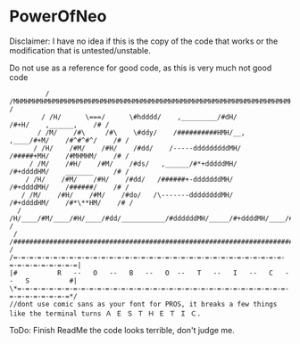 # PowerOfNeo
Disclaimer: I have no idea if this is the copy of the code that works or the modification that is untested/unstable.

Do not use as a reference for good code, as this is very much not good code

```          /*-=-=-=-=-=-=-=-=-=-=-=-=-=-=-=-=-=-=-=-=-=-=-=-=-=-=-=-=-=-=-=-=-=-=-=-=-=-=-=-=-=-=/
         / /MHMHMHMHMHMHMHMHMHMHMHMHMHMHMHMHMHMHMHMHMHMHMHMHMHMHMHMHMHMHMHMHMHMHMHMHMHMHMHMHM/ /
        / /H/      \===/      \#hdddd/    ,_________/#dH/             /#+H/    ,______,    /# /
       / /M/    /#\     /#\    \#ddy/    /##########HMH/__,     ,____/#+M/    /#^#^#^/    /# /
      / /H/    /#M/    /#H/    /#dd/    /-----dddddddddMH/     /#####+MH/    /#MHMHM/    /# /
     / /M/    /#H/    /#M/    /#ds/   ,______/#*+dddddMH/     /#+ddddHM/    _______     /# /
    / /H/    /#M/    /#H/    /#dd/   /######+-dddddddMH/     /#+ddddMH/    /######/    /# /
   / /M/    /#H/    /#M/    /#do/   /\-------ddddddddMH/     /#+ddddHM/    /#*\**HM/    /# /
  / /H/____/#M/____/#H/____/#dd/___________/#ddddddMH/_____/#+ddddMH/____/#***MH/____/# /
 / /#################################################################################/ /
/=-=-=-=-=-=-=-=-=-=-=-=-=-=-=-=-=-=-=-=-=-=-=-=-=-=-=-=-=-=-=-=-=-=-=-=-=-=-=-=-=-=-=|
|#          R   --   O   --   B   --   O  --   T   --   I   --   C   --   S          #|
\*=-=-=-=-=-=-=-=-=-=-=-=-=-=-=-=-=-=-=-=-=-=-=-=-=-=-=-=-=-=-=-=-=-=-=-=-=-=-=-=-=-=*/
//dont use comic sans as your font for PROS, it breaks a few things like the terminal turns Ａ Ｅ Ｓ Ｔ Ｈ Ｅ Ｔ Ｉ Ｃ. 
```

ToDo: Finish ReadMe
the code looks terrible, don't judge me.
